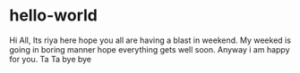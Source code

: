 # hello-world
Hi All, Its riya here hope you all are having a blast in weekend. 
My weeked is going in boring manner hope everything gets well soon. 
Anyway i am happy for you. 
Ta Ta bye bye
